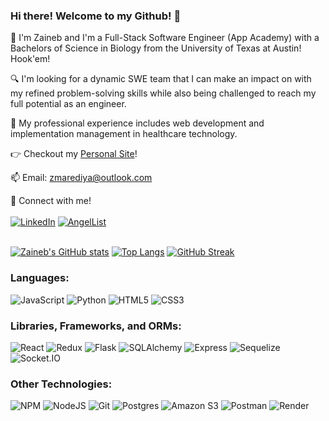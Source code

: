 <!--
**zmare/zmare** is a ✨ _special_ ✨ repository because its `README.md` (this file) appears on your GitHub profile.
-->

### Hi there! Welcome to my Github! 👋

📝 I'm Zaineb and I'm a Full-Stack Software Engineer (App Academy) with a Bachelors of Science in Biology from the University of Texas at Austin! Hook'em! 

🔍 I'm looking for a dynamic SWE team that I can make an impact on with my refined problem-solving skills while also being challenged to reach my full potential as an engineer.

🏢 My professional experience includes web development and implementation management in healthcare technology.

👉 Checkout my [Personal Site](https://zmare.github.io/)!

📫 Email: zmarediya@outlook.com

💬 Connect with me!
<br /><br />
<a href="https://www.linkedin.com/in/zaineb-marediya/">![LinkedIn](https://img.shields.io/badge/LinkedIn-0A66C2?style=for-the-badge&logo=linkedin&logoColor=white)</a>
<a href="https://wellfound.com/u/zaineb-marediya">![AngelList](https://img.shields.io/badge/WellFound-000000?style=for-the-badge&logo=angellist&logoColor=white)</a>
<br /><br />

[![Zaineb's GitHub stats](https://github-readme-stats-sigma-five.vercel.app/api?username=zmare&hide=contribs&show_icons=true&theme=dark)](https://github.com/anuraghazra/github-readme-stats)
[![Top Langs](https://github-readme-stats-sigma-five.vercel.app/api/top-langs/?username=zmare&layout=compact&theme=dark)](https://github.com/anuraghazra/github-readme-stats)
[![GitHub Streak](https://streak-stats.demolab.com/?user=zmare&theme=dark)](https://git.io/streak-stats)

### Languages:
![JavaScript](https://img.shields.io/badge/Javascript-F7DF1E?style=for-the-badge&logo=javascript&logoColor=black)
![Python](https://img.shields.io/badge/Python-4081B3?style=for-the-badge&logo=python&logoColor=ffe66a)
![HTML5](https://img.shields.io/badge/HTML5-E34F26?style=for-the-badge&logo=html5&logoColor=white)
![CSS3](https://img.shields.io/badge/CSS3-1572B6?style=for-the-badge&logo=css3&logoColor=white)


### Libraries, Frameworks, and ORMs:
![React](https://img.shields.io/badge/react-676E77?style=for-the-badge&logo=react&logoColor=#61DAFB)
![Redux](https://img.shields.io/badge/Redux-764ABC?style=for-the-badge&logo=redux&logoColor=white)
![Flask](https://img.shields.io/badge/Flask-000000?style=for-the-badge&logo=flask&logoColor=white)
![SQLAlchemy](https://img.shields.io/badge/-SQLAlchemy-D71F00?style=for-the-badge)
![Express](https://img.shields.io/badge/Express-000000?style=for-the-badge&logo=express&logoColor=white)
![Sequelize](https://img.shields.io/badge/-Sequelize-52B0E7?style=for-the-badge&logo=sequelize&logoColor=white)
![Socket.IO](https://img.shields.io/badge/Socket.IO-010101?style=for-the-badge&logo=socket.io&logoColor=white)

### Other Technologies:
![NPM](https://img.shields.io/badge/NPM-CB3837?style=for-the-badge&logo=npm&logoColor=white)
![NodeJS](https://img.shields.io/badge/node.js-339933?style=for-the-badge&logo=node.js&logoColor=white)
![Git](https://img.shields.io/badge/Git-F05032?style=for-the-badge&logo=git&logoColor=white)
![Postgres](https://img.shields.io/badge/Postgres-4169E1?style=for-the-badge&logo=postgresql&logoColor=white)
![Amazon S3](https://img.shields.io/badge/Amazon%20S3-569A31?style=for-the-badge&logo=amazon-s3&logoColor=white)
![Postman](https://img.shields.io/badge/Postman-FF6C37?style=for-the-badge&logo=postman&logoColor=white)
![Render](https://img.shields.io/badge/Render-46E3B7?style=for-the-badge&logo=render&logoColor=white)


